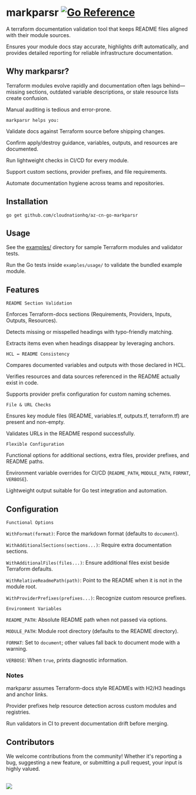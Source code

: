 # markparsr [![Go Reference](https://pkg.go.dev/badge/github.com/cloudnationhq/az-cn-go-markparsr.svg)](https://pkg.go.dev/github.com/cloudnationhq/az-cn-go-markparsr)

A terraform documentation validation tool that keeps README files aligned with their module sources.

Ensures your module docs stay accurate, highlights drift automatically, and provides detailed reporting for reliable infrastructure documentation.

## Why markparsr?

Terraform modules evolve rapidly and documentation often lags behind—missing sections, outdated variable descriptions, or stale resource lists create confusion.

Manual auditing is tedious and error-prone.

`markparsr helps you:`

Validate docs against Terraform source before shipping changes.

Confirm apply/destroy guidance, variables, outputs, and resources are documented.

Run lightweight checks in CI/CD for every module.

Support custom sections, provider prefixes, and file requirements.

Automate documentation hygiene across teams and repositories.

## Installation

`go get github.com/cloudnationhq/az-cn-go-markparsr`

## Usage

See the [examples/](examples/) directory for sample Terraform modules and validator tests.

Run the Go tests inside `examples/usage/` to validate the bundled example module.

## Features

`README Section Validation`

Enforces Terraform-docs sections (Requirements, Providers, Inputs, Outputs, Resources).

Detects missing or misspelled headings with typo-friendly matching.

Extracts items even when headings disappear by leveraging anchors.

`HCL ↔ README Consistency`

Compares documented variables and outputs with those declared in HCL.

Verifies resources and data sources referenced in the README actually exist in code.

Supports provider prefix configuration for custom naming schemes.

`File & URL Checks`

Ensures key module files (README, variables.tf, outputs.tf, terraform.tf) are present and non-empty.

Validates URLs in the README respond successfully.

`Flexible Configuration`

Functional options for additional sections, extra files, provider prefixes, and README paths.

Environment variable overrides for CI/CD (`README_PATH`, `MODULE_PATH`, `FORMAT`, `VERBOSE`).

Lightweight output suitable for Go test integration and automation.

## Configuration

`Functional Options`

`WithFormat(format)`: Force the markdown format (defaults to `document`).

`WithAdditionalSections(sections...)`: Require extra documentation sections.

`WithAdditionalFiles(files...)`: Ensure additional files exist beside Terraform defaults.

`WithRelativeReadmePath(path)`: Point to the README when it is not in the module root.

`WithProviderPrefixes(prefixes...)`: Recognize custom resource prefixes.

`Environment Variables`

`README_PATH`: Absolute README path when not passed via options.

`MODULE_PATH`: Module root directory (defaults to the README directory).

`FORMAT`: Set to `document`; other values fall back to document mode with a warning.

`VERBOSE`: When `true`, prints diagnostic information.

### Notes

markparsr assumes Terraform-docs style READMEs with H2/H3 headings and anchor links.

Provider prefixes help resource detection across custom modules and registries.

Run validators in CI to prevent documentation drift before merging.

## Contributors

We welcome contributions from the community! Whether it's reporting a bug, suggesting a new feature, or submitting a pull request, your input is highly valued. <br><br>

<a href="https://github.com/cloudnationhq/az-cn-go-markparsr/graphs/contributors">
  <img src="https://contrib.rocks/image?repo=cloudnationhq/az-cn-go-markparsr" />
</a>
